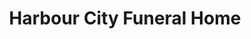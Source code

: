 ---
title: "Harbour City Funeral Home"
url: /paraparaumu/harbour-city-funeral-home/
shop: Bestattungen
---
